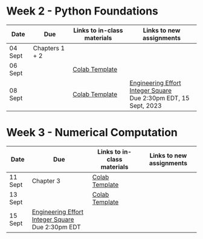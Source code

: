 # Week 2 - Python Foundations

| Date  | Due              | Links to in-class materials | Links to new assignments |
|-------|------------------|-----------------------------|----------------------|
|04 Sept| Chapters 1 + 2   |||
|06 Sept||[Colab Template](https://githubtocolab.com/ProactiveProgrammers/www.proactiveprogrammers.com/blob/master/files/data-abstraction/python-foundations/compute-average-with-file.ipynb)||
|08 Sept||[Colab Template](https://classroom.google.com/c/NjIxNjc5OTc5ODI0/m/NjIxNjgyNTQxODk4/details)|[Engineering Effort Integer Square](https://classroom.github.com/a/9qdjSKDm) </br> Due 2:30pm EDT, 15 Sept, 2023|

# Week 3 - Numerical Computation

| Date  | Due              | Links to in-class materials | Links to new assignments |
|-------|------------------|-----------------------------|----------------------|
|11 Sept| Chapter 3        |[Colab Template](https://colab.research.google.com/github/allegheny-college-cmpsc-101-fall-2023/course-materials/blob/main/Template_CMPSC101_F2023_0911_numerical_computation.ipynb)||
|13 Sept||[Colab Template](https://colab.research.google.com/github/allegheny-college-cmpsc-101-fall-2023/course-materials/blob/main/Template_CMPSC101_F2023_0913_numerical_computation.ipynb)||
|15 Sept|[Engineering Effort Integer Square](https://classroom.github.com/a/9qdjSKDm) </br> Due 2:30pm EDT|||

